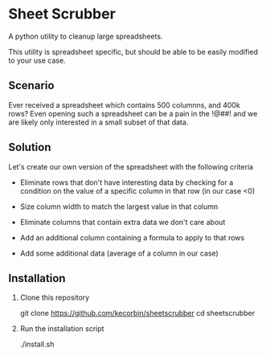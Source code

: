 # Sheet Scrubber

A python utility to cleanup large spreadsheets.

This utility is spreadsheet specific, but should be able to be easily modified to
your use case.

## Scenario

Ever received a spreadsheet which contains 500 columnns, and 400k rows?
Even opening such a spreadsheet can be a pain in the !@##! and we are likely only
interested in a small subset of that data.

## Solution

Let's create our own version of the spreadsheet with the following criteria

* Eliminate rows that don't have interesting data by checking for a condition on the
value of a specific column in that row (in our case <0)

* Size column width to match the largest value in that column

* Eliminate columns that contain extra data we don't care about

* Add an additional column containing a formula to apply to that rows

* Add some additional data (average of a column in our case)


## Installation

1. Clone this repository


    git clone https://github.com/kecorbin/sheetscrubber
    cd sheetscrubber

2. Run the installation script


    ./install.sh
